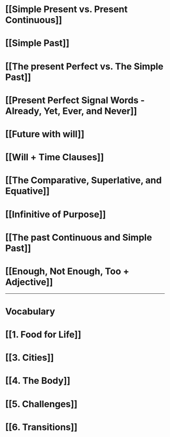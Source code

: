 # [[Simple Present vs. Present Continuous]]
# [[Simple Past]]

# [[The present Perfect vs. The Simple Past]]

# [[Present Perfect Signal Words - Already, Yet, Ever, and Never]]

# [[Future with will]]

# [[Will + Time Clauses]]

# [[The Comparative, Superlative, and Equative]]

# [[Infinitive of Purpose]]

# [[The past Continuous and Simple Past]]

# [[Enough, Not Enough, Too + Adjective]]



---
# Vocabulary
# [[1. Food for Life]]
# [[3. Cities]]
# [[4. The Body]]

# [[5. Challenges]]

# [[6. Transitions]]

